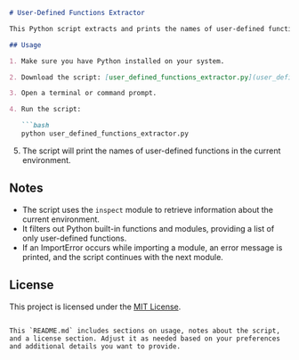 
```markdown
# User-Defined Functions Extractor

This Python script extracts and prints the names of user-defined functions in the current environment. It filters out built-in functions and modules to provide a list of only user-defined functions.

## Usage

1. Make sure you have Python installed on your system.

2. Download the script: [user_defined_functions_extractor.py](user_defined_functions_extractor.py)

3. Open a terminal or command prompt.

4. Run the script:

   ```bash
   python user_defined_functions_extractor.py
   ```

5. The script will print the names of user-defined functions in the current environment.

## Notes

- The script uses the `inspect` module to retrieve information about the current environment.
- It filters out Python built-in functions and modules, providing a list of only user-defined functions.
- If an ImportError occurs while importing a module, an error message is printed, and the script continues with the next module.

## License

This project is licensed under the [MIT License](LICENSE).
```

This `README.md` includes sections on usage, notes about the script, and a license section. Adjust it as needed based on your preferences and additional details you want to provide.